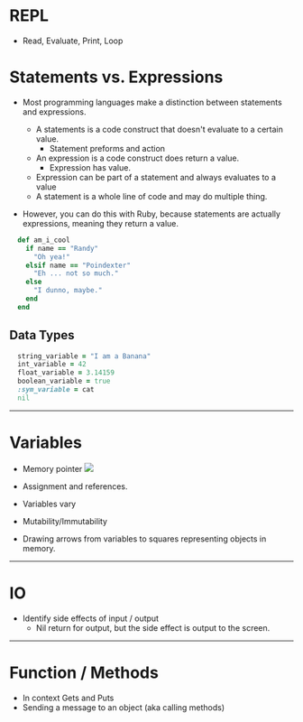 # REPL
- Read, Evaluate, Print, Loop

# Statements vs. Expressions

  - Most programming languages make a distinction between statements and expressions.
    - A statements is a code construct that doesn't evaluate to a certain value.
      - Statement preforms and action
    - An expression is a code construct does return a value.
      - Expression has value.
    - Expression can be part of a statement and always evaluates to a value
    - A statement is a whole line of code and may do multiple thing.

  - However, you can do this with Ruby, because statements are actually expressions, meaning they return a value.

~~~rb
  def am_i_cool
    if name == "Randy"
      "Oh yea!"
    elsif name == "Poindexter"
      "Eh ... not so much."
    else
      "I dunno, maybe."
    end
  end
~~~


## Data Types

~~~rb
  string_variable = "I am a Banana"
  int_variable = 42
  float_variable = 3.14159
  boolean_variable = true
  :sym_variable = cat
  nil
~~~

---
# Variables
  - Memory pointer
![](http://blog.protectedstatic.com/wp-content/uploads/2007/05/pointers.png)

  - Assignment and references.
  - Variables vary
  - Mutability/Immutability
  - Drawing arrows from variables to squares representing objects in memory.

---

# IO
  - Identify side effects of input / output
    - Nil return for output, but the side effect is output to the screen.

---
# Function / Methods
  - In context Gets and Puts
  - Sending a message to an object (aka calling methods)
